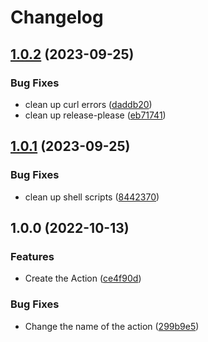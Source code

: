 # Changelog

## [1.0.2](https://github.com/ShoGinn/action-netlify-hugo-update/compare/v1.0.1...v1.0.2) (2023-09-25)


### Bug Fixes

* clean up curl errors ([daddb20](https://github.com/ShoGinn/action-netlify-hugo-update/commit/daddb20e43ca079c57dac89ac50d86d9d7992059))
* clean up release-please ([eb71741](https://github.com/ShoGinn/action-netlify-hugo-update/commit/eb717415c701d51dfbf8b9b8f930408088e8b62e))

## [1.0.1](https://github.com/ShoGinn/action-netlify-hugo-update/compare/v1.0.0...v1.0.1) (2023-09-25)


### Bug Fixes

* clean up shell scripts ([8442370](https://github.com/ShoGinn/action-netlify-hugo-update/commit/84423706b9b421b141700a78e021815c4fe7f48f))

## 1.0.0 (2022-10-13)


### Features

* Create the Action ([ce4f90d](https://github.com/ShoGinn/action-netlify-hugo-update/commit/ce4f90dd4cfc5eea1f338eac0761e2026c42ffef))


### Bug Fixes

* Change the name of the action ([299b9e5](https://github.com/ShoGinn/action-netlify-hugo-update/commit/299b9e5f24658e336795115029afbe7b73074d72))
